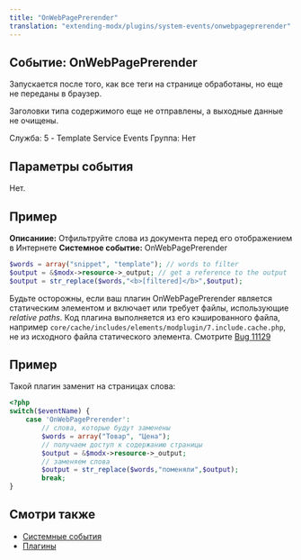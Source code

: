 ```yaml
---
title: "OnWebPagePrerender"
translation: "extending-modx/plugins/system-events/onwebpageprerender"
---
```


## Событие: OnWebPagePrerender

Запускается после того, как все теги на странице обработаны, но еще не переданы в браузер.

Заголовки типа содержимого еще не отправлены, а выходные данные не очищены.

Служба: 5 - Template Service Events
Группа: Нет

## Параметры события

Нет.

## Пример

**Описаниие:** Отфильтруйте слова из документа перед его отображением в Интернете
**Системное событие:** OnWebPagePrerender

``` php
$words = array("snippet", "template"); // words to filter
$output = &$modx->resource->_output; // get a reference to the output
$output = str_replace($words,"<b>[filtered]</b>",$output);
```

Будьте осторожны, если ваш плагин OnWebPagePrerender является статическим элементом и включает или требует файлы, использующие _relative paths_. Код плагина выполняется из его кэшированного файла, например `core/cache/includes/elements/modplugin/7.include.cache.php`, не из исходного файла статического элемента. Смотрите [Bug 11129](https://github.com/modxcms/revolution/issues/11129)

## Пример

Такой плагин заменит на страницах слова:

```php
<?php
switch($eventName) {
    case 'OnWebPagePrerender': 
        // слова, которые будут заменены
        $words = array("Товар", "Цена");
        // получаем доступ к содержанию страницы
        $output = &$modx->resource->_output;
        // заменяем слова
        $output = str_replace($words,"поменяли",$output); 
        break;
}
```

## Смотри также

- [Системные события](extending-modx/plugins/system-events "Системные события")
- [Плагины](extending-modx/plugins "Плагины")